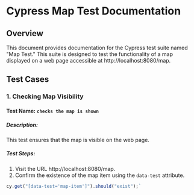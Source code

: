 # Cypress Map Test Documentation

## Overview

This document provides documentation for the Cypress test suite named "Map Test." This suite is designed to test the functionality of a map displayed on a web page accessible at http://localhost:8080/map.

## Test Cases

### 1. Checking Map Visibility

#### Test Name: `checks the map is shown`

##### Description:

This test ensures that the map is visible on the web page.

##### Test Steps:

1. Visit the URL http://localhost:8080/map.
2. Confirm the existence of the map item using the `data-test` attribute.


```javascript
cy.get("[data-test='map-item']").should("exist");`
```
